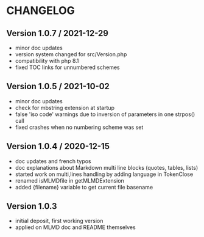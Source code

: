 # CHANGELOG

## Version 1.0.7 / 2021-12-29

- minor doc updates
- version system changed for src/Version.php
- compatibility with php 8.1
- fixed TOC links for unnumbered schemes

## Version 1.0.5 / 2021-10-02

- minor doc updates
- check for mbstring extension at startup
- false 'iso code' warnings due to inversion of parameters in one strpos() call
- fixed crashes when no numbering scheme was set

## Version 1.0.4 / 2020-12-15

- doc updates and french typos
- doc explanations about Markdown multi line blocks (quotes, tables, lists)
- started work on multi,lines handling by adding language in TokenClose
- renamed isMLMDfile in getMLMDExtension
- added {filename} variable to get current file basename
  
## Version 1.0.3 

- initial deposit, first working version
- applied on MLMD doc and README themselves
